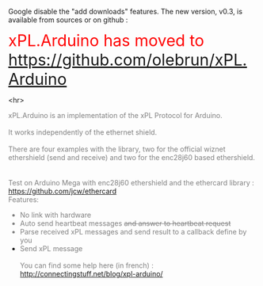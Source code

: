 Google disable the "add downloads" features. The new version, v0.3, is available from sources or on github :

<font color='red' size='6'>xPL.Arduino has moved to<br>
<a href='https://github.com/olebrun/xPL.Arduino'>https://github.com/olebrun/xPL.Arduino</a></font>



&lt;hr&gt;




<font color='gray'>
xPL.Arduino is an implementation of the xPL Protocol for Arduino.<br>
<br />It works independently of the ethernet shield.<br>
<br />There are four examples with the library, two for the official wiznet ethershield (send and receive) and two for the enc28j60 based ethershield.<br>
<br />
<br />
Test on Arduino Mega with enc28j60 ethershield and the ethercard library : <a href='https://github.com/jcw/ethercard'>https://github.com/jcw/ethercard</a>
<br />
Features:<br>
<ul><li>No link with hardware<br>
</li><li>Auto send heartbeat messages <strike>and answer to heartbeat request</strike>
</li><li>Parse received xPL messages and send result to a callback define by you<br>
</li><li>Send xPL message<br>
<br />
You can find some help here (in french) : <a href='http://connectingstuff.net/blog/xpl-arduino/'>http://connectingstuff.net/blog/xpl-arduino/</a>
</font>